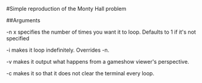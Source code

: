 #Simple reproduction of the Monty Hall problem

##Arguments

-n x specifies the number of times you want it to loop. Defaults to 1 if it's not specified

-i makes it loop indefinitely. Overrides -n.

-v makes it output what happens from a gameshow viewer's perspective.

-c makes it so that it does not clear the terminal every loop.
